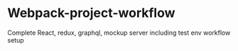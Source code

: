 # Webpack-project-workflow
Complete React, redux, graphql, mockup server including test env workflow setup
